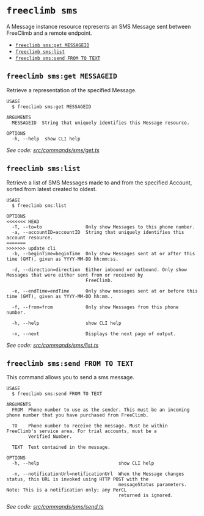 `freeclimb sms`
===============

A Message instance resource represents an SMS Message sent between FreeClimb and a remote endpoint.

* [`freeclimb sms:get MESSAGEID`](#freeclimb-smsget-messageid)
* [`freeclimb sms:list`](#freeclimb-smslist)
* [`freeclimb sms:send FROM TO TEXT`](#freeclimb-smssend-from-to-text)

## `freeclimb sms:get MESSAGEID`

Retrieve a representation of the specified Message.

```
USAGE
  $ freeclimb sms:get MESSAGEID

ARGUMENTS
  MESSAGEID  String that uniquely identifies this Message resource.

OPTIONS
  -h, --help  show CLI help
```

_See code: [src/commands/sms/get.ts](https://github.com/FreeClimbAPI/freeclimb-cli/blob/v0.2.2/src/commands/sms/get.ts)_

## `freeclimb sms:list`

Retrieve a list of SMS Messages made to and from the specified Account, sorted from latest created to oldest.

```
USAGE
  $ freeclimb sms:list

OPTIONS
<<<<<<< HEAD
  -T, --to=to                Only show Messages to this phone number.
  -a, --accountID=accountID  String that uniquely identifies this account resource.
=======
>>>>>>> update cli
  -b, --beginTime=beginTime  Only show Messages sent at or after this time (GMT), given as YYYY-MM-DD hh:mm:ss.

  -d, --direction=direction  Either inbound or outbound. Only show Messages that were either sent from or received by
                             FreeClimb.

  -e, --endTime=endTime      Only show messages sent at or before this time (GMT), given as YYYY-MM-DD hh:mm..

  -f, --from=from            Only show Messages from this phone number.

  -h, --help                 show CLI help

  -n, --next                 Displays the next page of output.
```

_See code: [src/commands/sms/list.ts](https://github.com/FreeClimbAPI/freeclimb-cli/blob/v0.2.2/src/commands/sms/list.ts)_

## `freeclimb sms:send FROM TO TEXT`

This command allows you to send a sms message.

```
USAGE
  $ freeclimb sms:send FROM TO TEXT

ARGUMENTS
  FROM  Phone number to use as the sender. This must be an incoming phone number that you have purchased from FreeClimb.

  TO    Phone number to receive the message. Must be within FreeClimb's service area. For trial accounts, must be a
        Verified Number.

  TEXT  Text contained in the message.

OPTIONS
  -h, --help                             show CLI help

  -n, --notificationUrl=notificationUrl  When the Message changes status, this URL is invoked using HTTP POST with the
                                         messageStatus parameters.  Note: This is a notification only; any PerCL
                                         returned is ignored.
```

_See code: [src/commands/sms/send.ts](https://github.com/FreeClimbAPI/freeclimb-cli/blob/v0.2.2/src/commands/sms/send.ts)_
